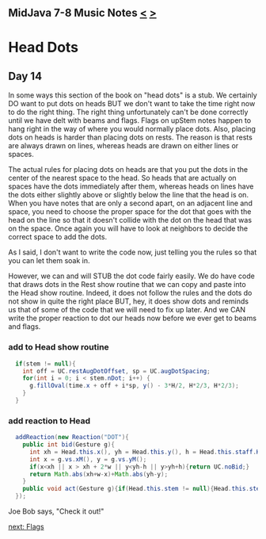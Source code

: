 ## MidJava 7-8 Music Notes [&LT;](MJ0707.md) [&GT;](MJ0709.md)
# Head Dots 
## Day 14 

In some ways this section of the book on "head dots" is a stub. We certainly DO want to put dots on heads BUT we don't want to take the time right now to do the right thing. The right thing unfortunately can't be done correctly until we have delt with beams and flags. Flags on upStem notes happen to hang right in the way of where you would normally place dots. Also, placing dots on heads is harder than placing dots on rests. The reason is that rests are always drawn on lines, whereas heads are drawn on either lines or spaces.

The actual rules for placing dots on heads are that you put the dots in the center of the nearest space to the head. So heads that are actually on spaces have the dots immediately after them, whereas heads on lines have the dots either slightly above or slightly below the line that the head is on. When you have notes that are only a second apart, on an adjacent line and space, you need to choose the proper space for the dot that goes with the head on the line so that it doesn't collide with the dot on the head that was on the space. Once again you will have to look at neighbors to decide the correct space to add the dots.

As I said, I don't want to write the code now, just telling you the rules so that you can let them soak in.

However, we can and will STUB the dot code fairly easily. We do have code that draws dots in the Rest show routine that we can copy and paste into the Head show routine. Indeed, it does not follow the rules and the dots do not show in quite the right place BUT, hey, it does show dots and reminds us that of some of the code that we will need to fix up later. And we CAN write the proper reaction to dot our heads now before we ever get to beams and flags.

### add to Head show routine
```java
  if(stem != null){
    int off = UC.restAugDotOffset, sp = UC.augDotSpacing;
    for(int i = 0; i < stem.nDot; i++) {
      g.fillOval(time.x + off + i*sp, y() - 3*H/2, H*2/3, H*2/3);
    }
  }
```

### add reaction to Head
```java
  addReaction(new Reaction("DOT"){
    public int bid(Gesture g){
      int xh = Head.this.x(), yh = Head.this.y(), h = Head.this.staff.H(), w = Head.this.W();
      int x = g.vs.xM(), y = g.vs.yM();
      if(x<xh || x > xh + 2*w || y<yh-h || y>yh+h){return UC.noBid;}
      return Math.abs(xh+w-x)+Math.abs(yh-y);
    }
    public void act(Gesture g){if(Head.this.stem != null){Head.this.stem.cycleDot();}}
  });
```

Joe Bob says, "Check it out!"

[next: Flags](MJ0709.md)
